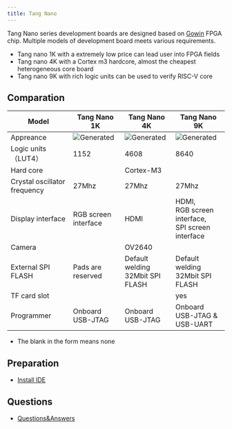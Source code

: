 ```yaml
---
title: Tang Nano
---
```


Tang Nano series development boards are designed based on [Gowin](https://www.gowinsemi.com/en/) FPGA chip. Multiple models of development board meets various requirements. 
- Tang nano 1K with a extremely low price can lead user into FPGA fields
- Tang nano 4K with a Cortex m3 hardcore, almost the cheapest heterogeneous core board
- Tang nano 9K with rich logic units can be used to verify RISC-V core 

## Comparation

| Model     | Tang Nano 1K         | Tang Nano 4K   | Tang Nano 9K        |
| --- | -------- | ----------------- | -------- |
| Appreance             | ![Generated](/hardware/zh/tang/Tang-Nano/assets/clip_image002.gif) | ![Generated](/hardware/zh/tang/Tang-Nano/assets/clip_image004.gif) | ![Generated](/hardware/zh/tang/Tang-Nano/assets/clip_image006.gif) |
| Logic units（LUT4） | 1152                                                         | 4608                                                         | 8640                                                         |
| Hard core       |                                                            | Cortex-M3                                                    |                                                            |
| Crystal oscillator frequency         | 27Mhz                                                        | 27Mhz                                                        | 27Mhz                                                        |
| Display interface         | RGB screen interface                                              | HDMI                                                         | HDMI,<br>  RGB screen interface,<br>  SPI screen interface                      |
| Camera           |                                                            | OV2640                                                   |                                                            |
| External SPI FLASH    | Pads are reserved                                                   | Default welding<br>32Mbit SPI FLASH                                     | Default welding<br>32Mbit SPI FLASH                                     |
| TF card slot           |                                                            |                                                            | yes                                                           |
| Programmer           | Onboard USB-JTAG                                            | Onboard USB-JTAG                                            | Onboard USB-JTAG &<br> USB-UART                                     |

- The blank in the form means none

## Preparation

- [Install IDE](./install-the-ide)

## Questions

- [Questions&Answers](./programmer)